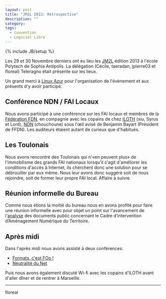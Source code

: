 ```yaml
---
layout: post
title: "JM2L 2013: Rétrospective"
description: ""
category: 
tags: 
  - convention
  - Logiciel Libre
---
```

{% include JB/setup %}

Les 29 et 30 Novembre derniers ont eu lieu les [JM2L](http://jm2l.linux-azur.org/)
édition 2013 à l'école Polytech de Sophia Antipolis. La délégation (Cécile, taeradan,
jpierre03 et floreal) Teleragno était présente sur les lieux.

Un grand merci à [Linux Azur](http://www.linux-azur.org/) pour l'organisation de
l'évènement et aux présents d'y avoir participé.

## Conférence NDN / FAI Locaux
Nous avons participé à une conférence sur les FAI locaux et membres de la
[Fédération FDN](http://www.ffdn.org/), en compagnie avec les copains de chez
[ILOTH](http://iloth.net/) (xiu, Syrus et Lord), [NDN](http://ndn-fai.fr/)
(chouchoune) sous l'œil avisé de Benjamin Bayart (Président de FFDN). Les
auditeurs étaient autant de curieux que d'habitués.

## Les Toulonais
Nous avons rencontré des Toulonais qui n'«en peuvent plus» de l'immobilisme des
grands FAI nationaux lorsqu'il s'agit d'améliorer les conditions d'accès à
Internet, ils cherchent donc une solution pour se débrouiller par eux même. Nous
leur avons donc suggéré soit de nous rejoindre, soit de former leur propre FAI
local. Affaire à suivre.

## Réunion informelle du Bureau
Comme nous étions la moitié du bureau nous en avons profité pour faire une
réunion informelle avec pour objet un point sur l'avancement de 
l'[analyse](/analyse-documents.html) des documents public concernant le Cadre
d’intervention d’Aménagement Numérique du Territoire.

## Après midi
Dans l'après midi nous avons assisté à deux conférences:
* [Formats, c'est FOo !](http://jm2l.linux-azur.org/content/2013/formats-cest-foo-0)
* [Neutralité du Net](http://jm2l.linux-azur.org/content/2013/neutralit-du-net-0)

Puis nous avons également discuté Wi-fi avec les copains d'ILOTH avant d'aller dîner
et de rentrer à Marseille.

---
floreal
